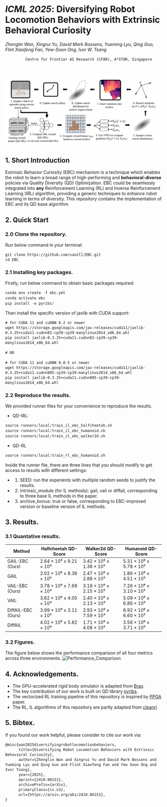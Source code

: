 # ***ICML 2025***: Diversifying Robot Locomotion Behaviors with Extrinsic Behavioral Curiosity


*Zhenglin Wan, Xingrui Yu, David Mark Bossens, Yueming Lyu, Qing Guo, Flint Xiaofeng Fan, Yew-Soon Ong, Ivor W. Tsang* 

             Centre for Frontier AI Research (CFAR), A*STAR, Singapore

<h1 align="center"> 
    <img src="./framework.png" width="1000">
</h1>

## 1. Short Introduction
Extrinsic Behavior Curiosity (EBC) mechanism is a technique which enables the robot to learn a broad range of high-performing and **behavioral-diverse** policies via Quality Diversity (QD) Optimization. EBC could be seamlessly integrated into **any** Reinforcement Learning (RL) and Inverse Reinforcement Learning (IRL) algorithm, providing a generic techniques to enhance robot learning in terms of diversity. This repository contains the implementation of EBC and its QD base algorithm. 



## 2. Quick Start

### 2.0 Clone the repository.
Run below command in your terminal:

```
git clone https://github.com/vanzll/EBC.git
cd EBC
```

### 2.1 Installing key packages.
Firstly, run below command to obtain basic packages required:
```python
conda env create -f ebc.yml
conda activate ebc
pip install -e pyribs/
```
Then install the specific version of jaxlib with CUDA support:

```
# for CUDA 11 and cuDNN 8.2 or newer
wget https://storage.googleapis.com/jax-releases/cuda11/jaxlib-0.3.25+cuda11.cudnn82-cp39-cp39-manylinux2014_x86_64.whl
pip install jaxlib-0.3.25+cuda11.cudnn82-cp39-cp39-manylinux2014_x86_64.whl

# OR 

# for CUDA 11 and cuDNN 8.0.5 or newer 
wget https://storage.googleapis.com/jax-releases/cuda11/jaxlib-0.3.25+cuda11.cudnn805-cp39-cp39-manylinux2014_x86_64.whl
pip install jaxlib-0.3.25+cuda11.cudnn805-cp39-cp39-manylinux2014_x86_64.whl
```


### 2.2 Reproduce the results.
We provided runner files for your convenience to reproduce the results.

- QD-IRL:
```python 
source runners/local/train_il_ebc_halfcheetah.sh
source runners/local/train_il_ebc_humanoid.sh
source runners/local/train_il_ebc_walker2d.sh
```

- QD-RL
```python 
source runners/local/train_rl_ebc_humanoid.sh
```
Inside the runner file, there are three lines that you should modify to get access to results with different settings:
- 1. SEED: run the experients with multiple random seeds to justify the results.
- 2. intrinsic_module (for IL methods): gail, vail or diffail, corresponding to three base IL methods in the paper.
- 3. archive_bonus: true or false, corresponding to EBC-improved version or baseline version of IL methods.

## 3. Results.

### 3.1 Quantative results.

| Method              | Halfcheetah QD-Score      | Walker2d QD-Score        | Humanoid QD-Score        |
|---------------------|--------------------------|--------------------------|--------------------------|
| GAIL-EBC (Ours)     | 2.64 × 10⁶ ± 9.21 × 10⁴  | 3.42 × 10⁶ ± 1.36 × 10⁵  | 5.31 × 10⁶ ± 5.78 × 10⁵  |
| GAIL                | 2.02 × 10⁶ ± 8.36 × 10⁵  | 2.47 × 10⁶ ± 2.88 × 10⁵  | 1.86 × 10⁶ ± 4.51 × 10⁵  |
| VAIL-EBC (Ours)     | 3.78 × 10⁶ ± 7.69 × 10⁴  | 3.19 × 10⁶ ± 2.15 × 10⁵  | 7.26 × 10⁶ ± 3.10 × 10⁵  |
| VAIL                | 3.62 × 10⁶ ± 4.00 × 10⁴  | 2.40 × 10⁶ ± 2.13 × 10⁵  | 5.09 × 10⁶ ± 6.86 × 10⁵  |
| DiffAIL-EBC (Ours)  | 3.99 × 10⁶ ± 3.11 × 10⁵  | 2.93 × 10⁶ ± 7.59 × 10⁴  | 8.92 × 10⁶ ± 6.60 × 10⁵  |
| DiffAIL             | 4.02 × 10⁶ ± 5.82 × 10⁴  | 1.71 × 10⁶ ± 4.08 × 10⁵  | 3.56 × 10⁶ ± 3.71 × 10⁵  |

### 3.2 Figures.

The figure below shows the performance comparison of all four metrics across three environments.
![Performance_Comparison](combined__All_metrics.png)

## 4. Acknowledgements.
- The GPU-accelerated rigid body simulator is adapted from [Brax](https://github.com/google/brax).
- The key contribution of our work is built on QD library [pyribs](https://github.com/icaros-usc/pyribs).
- The vectorized RL training pipeline of this repository is inspired by [PPGA](https://arxiv.org/abs/2305.13795) paper.
- The RL, IL algorithms of this repository are partly adapted from [cleanrl](https://github.com/vwxyzjn/cleanrl).

## 5. Bibtex.
If you found our work helpful, please consider to cite our work via:

```
@misc{wan2025diversifyingrobotlocomotionbehaviors,
      title={Diversifying Robot Locomotion Behaviors with Extrinsic Behavioral Curiosity}, 
      author={Zhenglin Wan and Xingrui Yu and David Mark Bossens and Yueming Lyu and Qing Guo and Flint Xiaofeng Fan and Yew Soon Ong and Ivor Tsang},
      year={2025},
      eprint={2410.06151},
      archivePrefix={arXiv},
      primaryClass={cs.LG},
      url={https://arxiv.org/abs/2410.06151}, 
}
```
